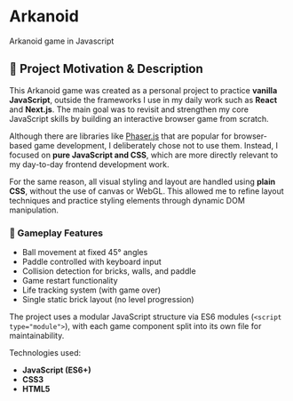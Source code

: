 # Arkanoid
Arkanoid game in Javascript

## 🎯 Project Motivation & Description

This Arkanoid game was created as a personal project to practice **vanilla JavaScript**, outside the frameworks I use in my daily work such as **React** and **Next.js**. The main goal was to revisit and strengthen my core JavaScript skills by building an interactive browser game from scratch.

Although there are libraries like [Phaser.js](https://phaser.io/) that are popular for browser-based game development, I deliberately chose not to use them. Instead, I focused on **pure JavaScript and CSS**, which are more directly relevant to my day-to-day frontend development work.

For the same reason, all visual styling and layout are handled using **plain CSS**, without the use of canvas or WebGL. This allowed me to refine layout techniques and practice styling elements through dynamic DOM manipulation.

### 🧪 Gameplay Features

- Ball movement at fixed 45° angles
- Paddle controlled with keyboard input
- Collision detection for bricks, walls, and paddle
- Game restart functionality
- Life tracking system (with game over)
- Single static brick layout (no level progression)

The project uses a modular JavaScript structure via ES6 modules (`<script type="module">`), with each game component split into its own file for maintainability.

Technologies used:

- **JavaScript (ES6+)**
- **CSS3**
- **HTML5**
